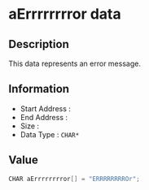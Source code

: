# aErrrrrrrror data

## Description

This data represents an error message.

## Information

* Start Address : 
* End Address : 
* Size : 
* Data Type : `CHAR*`

## Value

```c
CHAR aErrrrrrrror[] = "ERRRRRRRROr";
```

